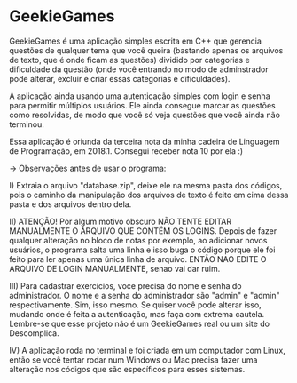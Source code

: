 # GeekieGames

GeekieGames é uma aplicação simples escrita em C++ que gerencia questões de qualquer tema que você queira (bastando apenas os arquivos de texto, que é onde ficam as questões) dividido por categorias e dificuldade da questão (onde você entrando no modo de adminstrador pode alterar, excluir e criar essas categorias e dificuldades).

A aplicação ainda usando uma autenticação simples com login e senha para permitir múltiplos usuários. Ele ainda consegue marcar as questões como resolvidas, de modo que você só veja questões que você ainda não terminou.

Essa aplicação é oriunda da terceira nota da minha cadeira de Linguagem de Programação, em 2018.1. Consegui receber nota 10 por ela :)

-> Observações antes de usar o programa: 

I) Extraia o arquivo "database.zip", deixe ele na mesma pasta dos códigos, pois o caminho da manipulação dos arquivos de texto é feito em cima dessa pasta e dos arquivos dentro dela.

II) ATENÇÃO! Por algum motivo obscuro NÃO TENTE EDITAR MANUALMENTE O ARQUIVO QUE CONTÉM OS LOGINS. Depois de fazer qualquer alteração no bloco de notas por exemplo, ao adicionar novos usuários, o programa salta uma linha e isso buga o código porque ele foi feito para ler apenas uma única linha de arquivo. ENTÃO NAO EDITE O ARQUIVO DE LOGIN MANUALMENTE, senao vai dar ruim.

III) Para cadastrar exercícios, voce precisa do nome e senha do administrador. O nome e a senha do administrador são "admin" e "admin" respectivamente. Sim, isso mesmo. Se quiser você pode alterar isso, mudando onde é feita a autenticação, mas faça com extrema cautela. Lembre-se que esse projeto não é um GeekieGames real ou um site do Descomplica.

IV)  A aplicação roda no terminal e foi criada em um computador com Linux, então se você tentar rodar num Windows ou Mac precisa fazer uma alteração nos códigos que são específicos para esses sistemas.
